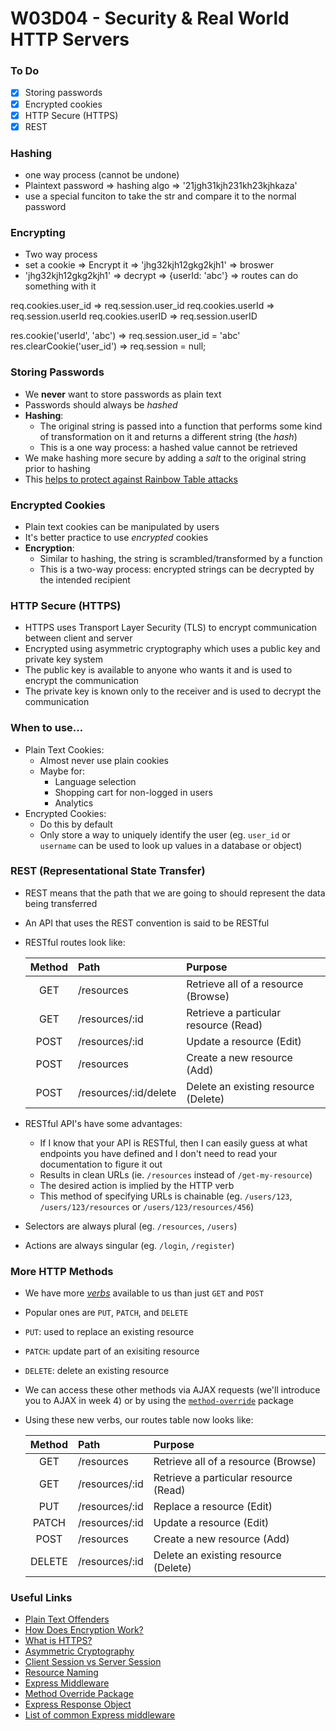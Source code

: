 # W03D04 - Security & Real World HTTP Servers

### To Do

- [x] Storing passwords
- [x] Encrypted cookies
- [x] HTTP Secure (HTTPS)
- [x] REST

### Hashing

- one way process (cannot be undone)
- Plaintext password => hashing algo => '21jgh31kjh231kh23kjhkaza'
- use a special funciton to take the str and compare it to the normal password

### Encrypting

- Two way process
- set a cookie => Encrypt it => 'jhg32kjh12gkg2kjh1' => broswer
- 'jhg32kjh12gkg2kjh1' => decrypt => {userId: 'abc'} => routes can do something with it

req.cookies.user_id => req.session.user_id
req.cookies.userId => req.session.userId
req.cookies.userID => req.session.userID

res.cookie('userId', 'abc') => req.session.user_id = 'abc'
res.clearCookie('user_id') => req.session = null;

### Storing Passwords

- We **never** want to store passwords as plain text
- Passwords should always be _hashed_
- **Hashing**:
  - The original string is passed into a function that performs some kind of transformation on it and returns a different string (the _hash_)
  - This is a one way process: a hashed value cannot be retrieved
- We make hashing more secure by adding a _salt_ to the original string prior to hashing
- This [helps to protect against Rainbow Table attacks](https://stackoverflow.com/questions/420843/how-does-password-salt-help-against-a-rainbow-table-attack)

### Encrypted Cookies

- Plain text cookies can be manipulated by users
- It's better practice to use _encrypted_ cookies
- **Encryption**:
  - Similar to hashing, the string is scrambled/transformed by a function
  - This is a two-way process: encrypted strings can be decrypted by the intended recipient

### HTTP Secure (HTTPS)

- HTTPS uses Transport Layer Security (TLS) to encrypt communication between client and server
- Encrypted using asymmetric cryptography which uses a public key and private key system
- The public key is available to anyone who wants it and is used to encrypt the communication
- The private key is known only to the receiver and is used to decrypt the communication

### When to use...

- Plain Text Cookies:
  - Almost never use plain cookies
  - Maybe for:
    - Language selection
    - Shopping cart for non-logged in users
    - Analytics
- Encrypted Cookies:
  - Do this by default
  - Only store a way to uniquely identify the user (eg. `user_id` or `username` can be used to look up values in a database or object)

### REST (Representational State Transfer)

- REST means that the path that we are going to should represent the data being transferred
- An API that uses the REST convention is said to be RESTful
- RESTful routes look like:

  | **Method** | **Path**              | **Purpose**                           |
  | :--------: | :-------------------- | :------------------------------------ |
  |    GET     | /resources            | Retrieve all of a resource (Browse)   |
  |    GET     | /resources/:id        | Retrieve a particular resource (Read) |
  |    POST    | /resources/:id        | Update a resource (Edit)              |
  |    POST    | /resources            | Create a new resource (Add)           |
  |    POST    | /resources/:id/delete | Delete an existing resource (Delete)  |

- RESTful API's have some advantages:

  - If I know that your API is RESTful, then I can easily guess at what endpoints you have defined and I don't need to read your documentation to figure it out
  - Results in clean URLs (ie. `/resources` instead of `/get-my-resource`)
  - The desired action is implied by the HTTP verb
  - This method of specifying URLs is chainable (eg. `/users/123`, `/users/123/resources` or `/users/123/resources/456`)

- Selectors are always plural (eg. `/resources`, `/users`)
- Actions are always singular (eg. `/login`, `/register`)

### More HTTP Methods

- We have more [_verbs_](https://developer.mozilla.org/en-US/docs/Web/HTTP/Methods) available to us than just `GET` and `POST`
- Popular ones are `PUT`, `PATCH`, and `DELETE`
- `PUT`: used to replace an existing resource
- `PATCH`: update part of an exisiting resource
- `DELETE`: delete an existing resource
- We can access these other methods via AJAX requests (we'll introduce you to AJAX in week 4) or by using the [`method-override`](https://www.npmjs.com/package/method-override) package
- Using these new verbs, our routes table now looks like:

  | **Method** | **Path**       | **Purpose**                           |
  | :--------: | :------------- | :------------------------------------ |
  |    GET     | /resources     | Retrieve all of a resource (Browse)   |
  |    GET     | /resources/:id | Retrieve a particular resource (Read) |
  |    PUT     | /resources/:id | Replace a resource (Edit)             |
  |   PATCH    | /resources/:id | Update a resource (Edit)              |
  |    POST    | /resources     | Create a new resource (Add)           |
  |   DELETE   | /resources/:id | Delete an existing resource (Delete)  |

### Useful Links

- [Plain Text Offenders](https://github.com/plaintextoffenders/plaintextoffenders/blob/master/offenders.csv)
- [How Does Encryption Work?](https://medium.com/searchencrypt/what-is-encryption-how-does-it-work-e8f20e340537)
- [What is HTTPS?](https://www.cloudflare.com/learning/ssl/what-is-https/)
- [Asymmetric Cryptography](https://searchsecurity.techtarget.com/definition/asymmetric-cryptography)
- [Client Session vs Server Session](http://www.rodsonluo.com/client-session-vs-server-session)
- [Resource Naming](https://restfulapi.net/resource-naming/)
- [Express Middleware](https://expressjs.com/en/guide/using-middleware.html)
- [Method Override Package](https://www.npmjs.com/package/method-override)
- [Express Response Object](http://expressjs.com/en/api.html#res)
- [List of common Express middleware](https://expressjs.com/en/resources/middleware.html)
